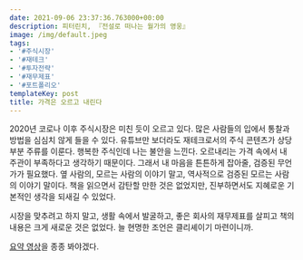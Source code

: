 ```yaml
---
date: 2021-09-06 23:37:36.763000+00:00
description: 피터린치, 『전설로 떠나는 월가의 영웅』
image: /img/default.jpeg
tags:
- '#주식시장'
- '#재테크'
- '#투자전략'
- '#재무제표'
- '#포트폴리오'
templateKey: post
title: 가격은 오르고 내린다
---
```


2020년 코로나 이후 주식시장은 미친 듯이 오르고 있다. 많은 사람들의 입에서 통찰과 방법을 심심치 않게 들을 수 있다. 유튜브만 보더라도 재테크로서의 주식 콘텐츠가 상당 부분 주류를 이룬다. 행복한 주식인데 나는 불안을 느낀다. 오르내리는 가격 속에서 내 주관이 부족하다고 생각하기 때문이다. 그래서 내 마음을 튼튼하게 잡아줄, 검증된 무언가가 필요했다. 옆 사람의, 모르는 사람의 이야기 말고, 역사적으로 검증된 모르는 사람의 이야기 말이다. 책을 읽으면서 감탄할 만한 것은 없었지만, 진부하면서도 지혜로운 기본적인 생각을 되새길 수 있었다.

시장을 맞추려고 하지 말고, 생활 속에서 발굴하고, 좋은 회사의 재무제표를 살피고 책의 내용은 크게 새로운 것은 없었다. 늘 현명한 조언은 클리셰이기 마련이니까.

[요약 영상](https://www.youtube.com/watch?v=aoYxZJrG6a8)을 종종 봐야겠다.